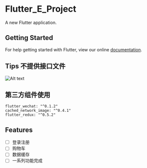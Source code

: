 # Flutter_E_Project

A new Flutter application.

## Getting Started

For help getting started with Flutter, view our online
[documentation](https://flutter.io/).

## Tips 不提供接口文件
![Alt text](https://github.com/pj0579/Flutter_E_Project/blob/master/show.gif?raw=true)
## 第三方组件使用
  `flutter_wechat: "^0.1.2"`<br/>
  `cached_network_image: "^0.4.1"`<br/>
  `flutter_redux: "^0.5.2"`<br/>
## Features
- [ ]  登录注册
- [ ]  购物车
- [ ]  数据缓存
- [ ]  一系列功能完成
